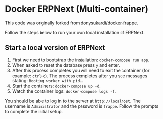 # Docker ERPNext (Multi-container)

This code was originally forked from [donysukardi/docker-frappe](https://github.com/donysukardi/docker-frappe).

Follow the steps below to run your own local installation of ERPNext.

## Start a local version of ERPNext

1. First we need to bootstrap the installation: `docker-compose run app`.
1. When asked to reset the database press `y` and enter.
1. After this process completes you will need to exit the container (for example: `ctrl+c`). The process completes after you see messages stating: `Booting worker with pid`...
1. Start the containers: `docker-compose up -d`.
1. Watch the container logs: `docker-compose logs -f`.

You should be able to log in to the server at `http://localhost`. The username is `Administrator` and the password is `frappe`. Follow the prompts to complete the initial setup.
